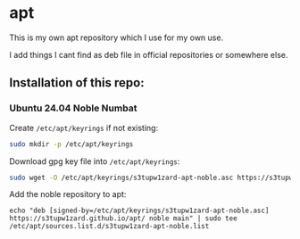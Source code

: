 # apt

This is my own apt repository which I use for my own use.

I add things I cant find as deb file in official repositories or somewhere else.

## Installation of this repo:

### Ubuntu 24.04 Noble Numbat

Create `/etc/apt/keyrings` if not existing:

```bash
sudo mkdir -p /etc/apt/keyrings
```

Download gpg key file into `/etc/apt/keyrings`:

```bash
sudo wget -O /etc/apt/keyrings/s3tupw1zard-apt-noble.asc https://s3tupw1zard.github.io/apt/public-key.asc
```

Add the noble repository to apt:

```
echo "deb [signed-by=/etc/apt/keyrings/s3tupw1zard-apt-noble.asc] https://s3tupw1zard.github.io/apt/ noble main" | sudo tee /etc/apt/sources.list.d/s3tupw1zard-apt-noble.list
```

